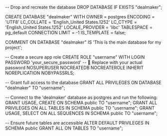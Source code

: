-- Drop and recreate the database
DROP DATABASE IF EXISTS "dealmaker";

CREATE DATABASE "dealmaker"
WITH
OWNER = postgres
ENCODING = 'UTF8'
LC_COLLATE = 'English_United States.1252'
LC_CTYPE = 'English_United States.1252'
LOCALE_PROVIDER = 'libc'
TABLESPACE = pg_default
CONNECTION LIMIT = -1
IS_TEMPLATE = false;

COMMENT ON DATABASE "dealmaker"
IS 'This is the main database for my project';

-- Create a secure app role
CREATE ROLE "username" WITH
LOGIN
PASSWORD 'your_secure_password' -- 🔐 Replace with your actual password
NOSUPERUSER
NOCREATEDB
NOCREATEROLE
INHERIT
NOREPLICATION
NOBYPASSRLS;

-- Grant full access to the database
GRANT ALL PRIVILEGES ON DATABASE "dealmaker" TO "username";

-- Connect to the 'dealmaker' database as postgres and run the following:
GRANT USAGE, CREATE ON SCHEMA public TO "username";
GRANT ALL PRIVILEGES ON ALL TABLES IN SCHEMA public TO "username";
GRANT USAGE, SELECT ON ALL SEQUENCES IN SCHEMA public TO "username";

-- Ensure future tables are accessible
ALTER DEFAULT PRIVILEGES IN SCHEMA public
GRANT ALL ON TABLES TO "username";
